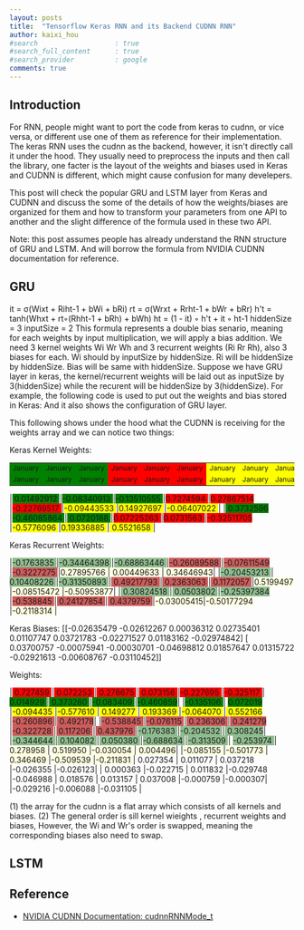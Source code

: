 ```yaml
---
layout: posts
title:  "Tensorflow Keras RNN and its Backend CUDNN RNN"
author: kaixi_hou
#search                   : true
#search_full_content      : true
#search_provider          : google
comments: true
---
```

## Introduction
For RNN, people might want to port the code from keras to cudnn, or vice versa,
or different use one of them as reference for their implementation. The keras RNN
uses the cudnn as the backend, however, it isn't directly call it under the hood.
They usually need to preprocess the inputs and then call the library, one facter
is the layout of the weights and biases used in Keras and CUDNN is different,
which might cause confusion for many develepers.

This post will check the popular GRU and LSTM layer from Keras and CUDNN and discuss
the some of the details of how the weights/biases are organized for them and how
to transform your parameters from one API to another and the slight difference
of the formula used in these two API.

Note: this post assumes people has already understand the RNN structure of GRU
and LSTM. And will borrow the formula from NVIDIA CUDNN documentation for reference.

## GRU
it = σ(Wixt + Riht-1 + bWi + bRi)
rt = σ(Wrxt + Rrht-1 + bWr + bRr)
h't = tanh(Whxt + rt◦(Rhht-1 + bRh) + bWh)
ht = (1 - it) ◦ h't + it ◦ ht-1
hiddenSize  = 3
inputSize  = 2
This formula represents a double bias senario, meaning for each weights by input multiplication, we will apply a bias addition.
We need 3 kernel weights Wi Wr Wh and 3 recurrent weights (Ri Rr Rh), also 3 biases for each.
Wi should by inputSize by hiddenSize. Ri will be hiddenSize by hiddenSize. Bias will be same with hiddenSize.
Suppose we have GRU layer in keras, the kernel/recurrent weights will be laid out as inputSize by 3(hiddenSize) while the recurent will be hiddenSize by 3(hiddenSize).
For example, the following code is used to put out the weights and bias stored in Keras:
And it also shows the configuration of GRU layer.

This following shows under the hood what the CUDNN is receiving for the weights array and we can notice two things:

Keras Kernel Weights: 

<table border=0px, style="font-size:12px;">
  <tr>
    <td style="background-color: green">January</td>
    <td style="background-color: green">January</td>
    <td style="background-color: green">January</td>
    <td style="background-color: red">January</td>
    <td style="background-color: red">January</td>
    <td style="background-color: red">January</td>
    <td style="background-color: yellow">January</td>
    <td style="background-color: yellow">January</td>
    <td style="background-color: yellow">January</td>
  </tr>
  <tr>
    <td style="background-color: green">January</td>
    <td style="background-color: green">January</td>
    <td style="background-color: green">January</td>
    <td style="background-color: red">January</td>
    <td style="background-color: red">January</td>
    <td style="background-color: red">January</td>
    <td style="background-color: yellow">January</td>
    <td style="background-color: yellow">January</td>
    <td style="background-color: yellow">January</td>
  </tr>
</table>

|<span style="background-color: green"> 0.01492912 </span>|<span style="background-color: green">-0.08340913 </span>|<span style="background-color: green">-0.13510555 </span>|<span style="background-color: red">0.7274594   </span>|<span style="background-color: red">0.27867514 </span>|<span style="background-color: red">-0.22769517 </span>|<span style="background-color: yellow">-0.09443533 </span>|<span style="background-color: yellow">0.14927697 </span>|<span style="background-color: yellow">-0.06407022 </span>|
|<span style="background-color: green"> 0.3732596  </span>|<span style="background-color: green">-0.46085864 </span>|<span style="background-color: green"> 0.0720188  </span>|<span style="background-color: red">0.07225263  </span>|<span style="background-color: red">0.0731563  </span>|<span style="background-color: red">-0.32511705 </span>|<span style="background-color: yellow">-0.5776096  </span>|<span style="background-color: yellow">0.19336885 </span>|<span style="background-color: yellow"> 0.5521658  </span>|


Keras Recurrent Weights: 

|<span style="background-color: #8FBC8F">-0.1763835  </span>|<span style="background-color: #8FBC8F">-0.34464398 </span>|<span style="background-color: #8FBC8F">-0.68863446 </span>|<span style="background-color: #CD5C5C">-0.26089588 </span>|<span style="background-color: #CD5C5C">-0.07611549 </span>|<span style="background-color: #CD5C5C">-0.3227275 </span>|<span style="background-color: #FFFFE0">0.27895766 </span>|<span style="background-color: #FFFFE0"> 0.00449633 </span>|<span style="background-color: #FFFFE0"> 0.34646943</span>|
|<span style="background-color: #8FBC8F">-0.20453213 </span>|<span style="background-color: #8FBC8F"> 0.10408226 </span>|<span style="background-color: #8FBC8F">-0.31350893 </span>|<span style="background-color: #CD5C5C"> 0.49217793 </span>|<span style="background-color: #CD5C5C"> 0.2363063  </span>|<span style="background-color: #CD5C5C"> 0.1172057 </span>|<span style="background-color: #FFFFE0">0.5199497  </span>|<span style="background-color: #FFFFE0">-0.08515472 </span>|<span style="background-color: #FFFFE0">-0.50953877</span>|
|<span style="background-color: #8FBC8F"> 0.30824518 </span>|<span style="background-color: #8FBC8F"> 0.0503802  </span>|<span style="background-color: #8FBC8F">-0.25397384 </span>|<span style="background-color: #CD5C5C">-0.538845   </span>|<span style="background-color: #CD5C5C"> 0.24127854 </span>|<span style="background-color: #CD5C5C"> 0.4379759 </span>|<span style="background-color: #FFFFE0">-0.03005415</span>|<span style="background-color: #FFFFE0">-0.50177294 </span>|<span style="background-color: #FFFFE0">-0.2118314 </span>|

Keras Biases: 
[[-0.02635479 -0.02612267  0.00036312  0.02735401  0.01107747  0.03721783 -0.02271527  0.01183162 -0.02974842]
 [ 0.03700757 -0.00075941 -0.00030701 -0.04698812  0.01857647  0.01315722 -0.02921613 -0.00608767 -0.03110452]]

Weights:

|<span style="background-color: red"> 0.727459 </span>|<span style="background-color: red"> 0.072253 </span>|<span style="background-color: red"> 0.278675 </span>|<span style="background-color: red"> 0.073156 </span>|<span style="background-color: red">-0.227695 </span>|<span style="background-color: red">-0.325117 </span>|<span style="background-color: green"> 0.014929 </span>|<span style="background-color: green"> 0.373260 </span>|<span style="background-color: green">-0.083409 </span>|<span style="background-color: green">-0.460859</span>|
|<span style="background-color: green">-0.135106 </span>| <span style="background-color: green">0.072019 </span>|<span style="background-color: yellow">-0.094435 </span>|<span style="background-color: yellow">-0.577610 </span>|<span style="background-color: yellow"> 0.149277 </span>|<span style="background-color: yellow"> 0.193369 </span>|<span style="background-color: yellow">-0.064070 </span>|<span style="background-color: yellow"> 0.552166 </span>|<span style="background-color: #CD5C5C">-0.260896 </span>|<span style="background-color: #CD5C5C"> 0.492178</span>|
|<span style="background-color: #CD5C5C">-0.538845 </span>|<span style="background-color: #CD5C5C">-0.076115 </span>|<span style="background-color: #CD5C5C"> 0.236306 </span>|<span style="background-color: #CD5C5C"> 0.241279 </span>|<span style="background-color: #CD5C5C">-0.322728 </span>|<span style="background-color: #CD5C5C"> 0.117206   </span>|<span style="background-color: #CD5C5C"> 0.437976 </span>|<span style="background-color: #8FBC8F">-0.176383 </span>|<span style="background-color: #8FBC8F">-0.204532 </span>|<span style="background-color: #8FBC8F"> 0.308245</span>|
|<span style="background-color: #8FBC8F">-0.344644 </span>|<span style="background-color: #8FBC8F"> 0.104082 </span>|<span style="background-color: #8FBC8F"> 0.050380 </span>|<span style="background-color: #8FBC8F">-0.688634 </span>|<span style="background-color: #8FBC8F">-0.313509 </span>| <span style="background-color: #8FBC8F">-0.253974 </span>|<span style="background-color: #FFFFE0"> 0.278958 </span>|<span style="background-color: #FFFFE0"> 0.519950 </span>|<span style="background-color: #FFFFE0">-0.030054 </span>|<span style="background-color: #FFFFE0"> 0.004496</span>|
|<span style="background-color: #FFFFE0">-0.085155 </span>|<span style="background-color: #FFFFE0">-0.501773 </span>|<span style="background-color: #FFFFE0"> 0.346469 </span>|<span style="background-color: #FFFFE0">-0.509539 </span>|<span style="background-color: #FFFFE0">-0.211831 </span>| <span style="background-color: "> 0.027354 </span>|<span style="background-color: "> 0.011077 </span>|<span style="background-color: "> 0.037218 </span>|<span style="background-color: ">-0.026355 </span>|<span style="background-color: ">-0.026123</span>|
|<span style="background-color: "> 0.000363 </span>|<span style="background-color: ">-0.022715 </span>|<span style="background-color: "> 0.011832 </span>|<span style="background-color: ">-0.029748 </span>|<span style="background-color: ">-0.046988 </span>| <span style="background-color: "> 0.018576 </span>|<span style="background-color: "> 0.013157 </span>|<span style="background-color: "> 0.037008 </span>|<span style="background-color: ">-0.000759 </span>|<span style="background-color: ">-0.000307</span>|
|<span style="background-color: ">-0.029216 </span>|<span style="background-color: ">-0.006088 </span>|<span style="background-color: ">-0.031105 </span>|

(1) the array for the cudnn is a flat array which consists of all kernels and biases.
(2) The general order is sill kernel wieights , recurrent weights and biases, However, the Wi and Wr's order is swapped, meaning the corresponding biases also need to swap.

## LSTM

## Reference
* [NVIDIA CUDNN Documentation: cudnnRNNMode_t](https://docs.nvidia.com/deeplearning/cudnn/api/index.html#cudnnRNNMode_t)

